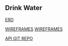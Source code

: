 ## Drink Water

[ERD](http://imgur.com/a/4bbz6)

[WIREFRAMES](http://imgur.com/a/FK65M)
[WIREFRAMES](http://imgur.com/a/2Vi95)

[API GIT REPO](https://github.com/wallytreats/q3projectAPI)

